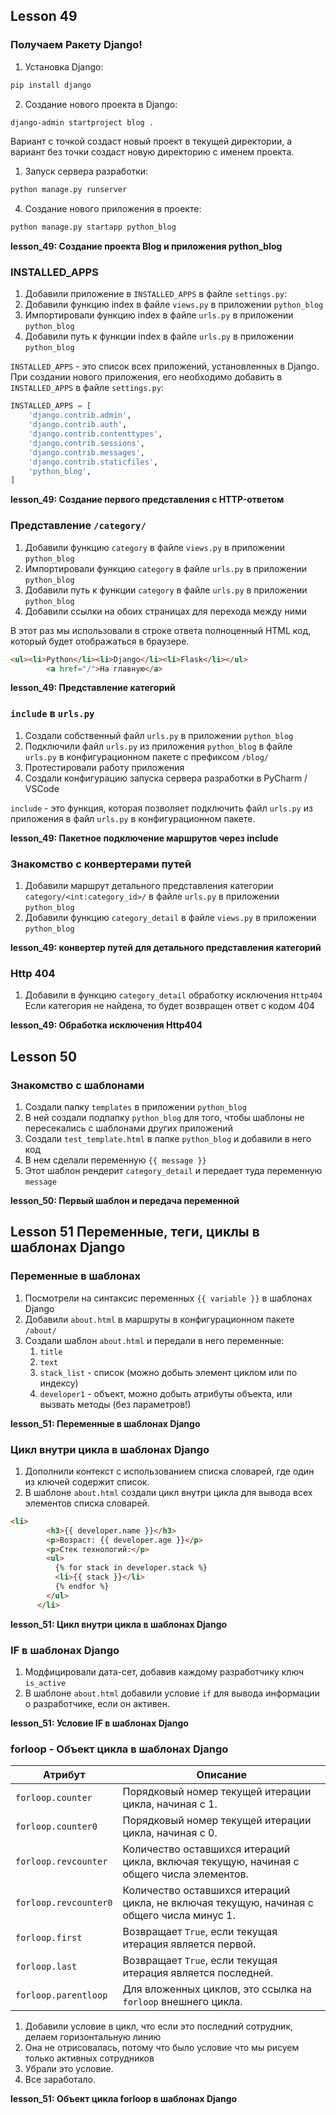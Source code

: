 ## Lesson 49

### Получаем Ракету Django!

1. Установка Django:
```bash
pip install django
```

2. Создание нового проекта в Django:
   
```bash
django-admin startproject blog .
```

Вариант с точкой создаст новый проект в текущей директории, а вариант без точки создаст новую директорию с именем проекта.

1. Запуск сервера разработки:
```bash
python manage.py runserver
```

4. Создание нового приложения в проекте:
```bash
python manage.py startapp python_blog
```

**lesson_49: Создание проекта Blog и приложения python_blog**

### INSTALLED_APPS

1. Добавили приложение в `INSTALLED_APPS` в файле `settings.py`:
2. Добавили функцию index в файле `views.py` в приложении `python_blog`
3. Импортировали функцию index в файле `urls.py` в приложении `python_blog`
4. Добавили путь к функции index в файле `urls.py` в приложении `python_blog`


`INSTALLED_APPS` - это список всех приложений, установленных в Django. При создании нового приложения, его необходимо добавить в `INSTALLED_APPS` в файле `settings.py`:

```python
INSTALLED_APPS = [
    'django.contrib.admin',
    'django.contrib.auth',
    'django.contrib.contenttypes',
    'django.contrib.sessions',
    'django.contrib.messages',
    'django.contrib.staticfiles',
    'python_blog',
]
```

**lesson_49: Создание первого представления с HTTP-ответом**

### Представление `/category/`

1. Добавили функцию `category` в файле `views.py` в приложении `python_blog`
2. Импортировали функцию `category` в файле `urls.py` в приложении `python_blog`
3. Добавили путь к функции `category` в файле `urls.py` в приложении `python_blog`
4. Добавили ссылки на обоих страницах для перехода между ними

В этот раз мы использовали в строке ответа полноценный HTML код, который будет отображаться в браузере.

```html
<ul><li>Python</li><li>Django</li><li>Flask</li></ul>
        <a href="/">На главную</a>
```

**lesson_49: Представление категорий**


### `include` в `urls.py`

1. Создали собственный файл `urls.py` в приложении `python_blog`
2. Подключили файл `urls.py` из приложения `python_blog` в файле `urls.py` в конфигурационном пакете с префиксом `/blog/`
3. Протестировали работу приложения
4. Создали конфигурацию запуска сервера разработки в PyCharm / VSCode


`include` - это функция, которая позволяет подключить файл `urls.py` из приложения в файл `urls.py` в конфигурационном пакете. 


**lesson_49: Пакетное подключение маршрутов через include**

### Знакомство с конвертерами путей
1. Добавили маршрут детального представления категории `category/<int:category_id>/` в файле `urls.py` в приложении `python_blog`
2. Добавили функцию `category_detail` в файле `views.py` в приложении `python_blog`


**lesson_49: конвертер путей для детального представления категорий**

### Http 404
1. Добавили в функцию `category_detail` обработку исключения `Http404`
Если категория не найдена, то будет возвращен ответ с кодом 404

**lesson_49: Обработка исключения Http404**

## Lesson 50

### Знакомство с шаблонами

1. Создали папку `templates` в приложении `python_blog`
2. В ней создали подпапку `python_blog` для того, чтобы шаблоны не пересекались с шаблонами других приложений
3. Создали `test_template.html` в папке `python_blog` и добавили в него код
4. В нем сделали переменную `{{ message }}`
5. Этот шаблон рендерит `category_detail` и передает туда переменную `message`

**lesson_50: Первый шаблон и передача переменной**


## Lesson 51 Переменные, теги, циклы в шаблонах Django

### Переменные в шаблонах

1. Посмотрели на синтаксис переменных `{{ variable }}` в шаблонах Django
2. Добавили `about.html` в маршруты в конфигурационном пакете `/about/`
3. Создали шаблон `about.html` и передали в него переменные:
   1. `title`
   2. `text`
   3. `stack_list` - список (можно добыть элемент циклом или по индексу)
   4. `developer1` - объект, можно добыть атрибуты объекта, или вызвать методы (без параметров!)


**lesson_51: Переменные в шаблонах Django**

### Цикл внутри цикла в шаблонах Django

1. Дополнили контекст с использованием списка словарей, где один из ключей содержит список.
2. В шаблоне `about.html` создали цикл внутри цикла для вывода всех элементов списка словарей.

```html
<li>
        <h3>{{ developer.name }}</h3>
        <p>Возраст: {{ developer.age }}</p>
        <p>Стек технологий:</p>
        <ul>
          {% for stack in developer.stack %}
          <li>{{ stack }}</li>
          {% endfor %}
        </ul>
      </li>
```


**lesson_51: Цикл внутри цикла в шаблонах Django**

### IF в шаблонах Django

1. Модфицировали дата-сет, добавив каждому разработчику ключ `is_active`
2. В шаблоне `about.html` добавили условие `if` для вывода информации о разработчике, если он активен.


**lesson_51: Условие IF в шаблонах Django**


### forloop - Объект цикла в шаблонах Django


| Атрибут               | Описание                                                                                  |
| --------------------- | ----------------------------------------------------------------------------------------- |
| `forloop.counter`     | Порядковый номер текущей итерации цикла, начиная с 1.                                     |
| `forloop.counter0`    | Порядковый номер текущей итерации цикла, начиная с 0.                                     |
| `forloop.revcounter`  | Количество оставшихся итераций цикла, включая текущую, начиная с общего числа элементов.  |
| `forloop.revcounter0` | Количество оставшихся итераций цикла, не включая текущую, начиная с общего числа минус 1. |
| `forloop.first`       | Возвращает `True`, если текущая итерация является первой.                                 |
| `forloop.last`        | Возвращает `True`, если текущая итерация является последней.                              |
| `forloop.parentloop`  | Для вложенных циклов, это ссылка на `forloop` внешнего цикла.                             |


1. Добавили условие в цикл, что если это последний сотрудник, делаем горизонтальную линию
2. Она не отрисовалась, потому что было условие что мы рисуем только активных сотрудников
3. Убрали это условие.
4. Все заработало.


**lesson_51: Объект цикла forloop в шаблонах Django**